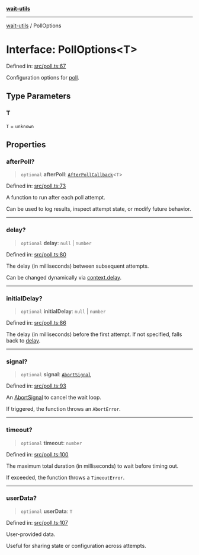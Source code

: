 [**wait-utils**](../README.md)

***

[wait-utils](../globals.md) / PollOptions

# Interface: PollOptions\<T\>

Defined in: [src/poll.ts:67](https://github.com/havelessbemore/wait-utils/blob/3bb2ed71fc20049f79eeaf6e5a808c5d1620f97b/src/poll.ts#L67)

Configuration options for [poll](../functions/poll.md).

## Type Parameters

### T

`T` = `unknown`

## Properties

### afterPoll?

> `optional` **afterPoll**: [`AfterPollCallback`](../type-aliases/AfterPollCallback.md)\<`T`\>

Defined in: [src/poll.ts:73](https://github.com/havelessbemore/wait-utils/blob/3bb2ed71fc20049f79eeaf6e5a808c5d1620f97b/src/poll.ts#L73)

A function to run after each poll attempt.

Can be used to log results, inspect attempt state, or modify future behavior.

***

### delay?

> `optional` **delay**: `null` \| `number`

Defined in: [src/poll.ts:80](https://github.com/havelessbemore/wait-utils/blob/3bb2ed71fc20049f79eeaf6e5a808c5d1620f97b/src/poll.ts#L80)

The delay (in milliseconds) between subsequent attempts.

Can be changed dynamically via [context.delay](PollContext.md#delay).

***

### initialDelay?

> `optional` **initialDelay**: `null` \| `number`

Defined in: [src/poll.ts:86](https://github.com/havelessbemore/wait-utils/blob/3bb2ed71fc20049f79eeaf6e5a808c5d1620f97b/src/poll.ts#L86)

The delay (in milliseconds) before the first attempt.
If not specified, falls back to [delay](#delay).

***

### signal?

> `optional` **signal**: [`AbortSignal`](#)

Defined in: [src/poll.ts:93](https://github.com/havelessbemore/wait-utils/blob/3bb2ed71fc20049f79eeaf6e5a808c5d1620f97b/src/poll.ts#L93)

An [AbortSignal](#) to cancel the wait loop.

If triggered, the function throws an `AbortError`.

***

### timeout?

> `optional` **timeout**: `number`

Defined in: [src/poll.ts:100](https://github.com/havelessbemore/wait-utils/blob/3bb2ed71fc20049f79eeaf6e5a808c5d1620f97b/src/poll.ts#L100)

The maximum total duration (in milliseconds) to wait before timing out.

If exceeded, the function throws a `TimeoutError`.

***

### userData?

> `optional` **userData**: `T`

Defined in: [src/poll.ts:107](https://github.com/havelessbemore/wait-utils/blob/3bb2ed71fc20049f79eeaf6e5a808c5d1620f97b/src/poll.ts#L107)

User-provided data.

Useful for sharing state or configuration across attempts.
